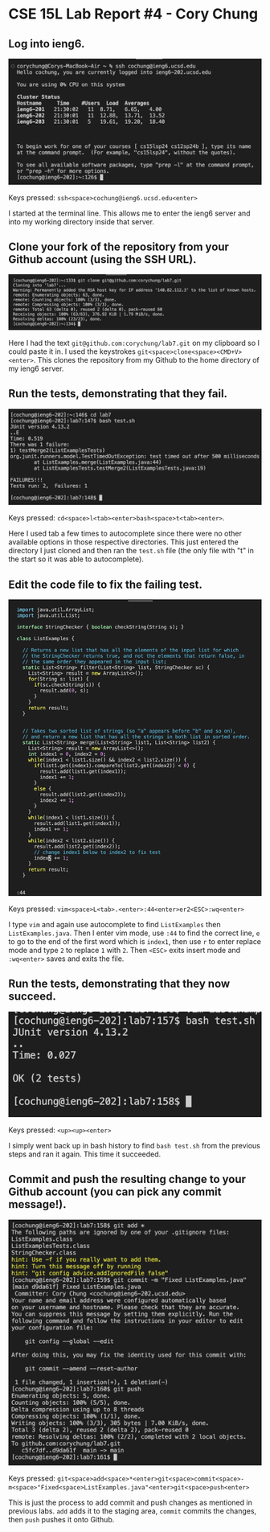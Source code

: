 # CSE 15L Lab Report #4 - Cory Chung


## Log into ieng6.

![Image](ss1.png)

Keys pressed: `ssh<space>cochung@ieng6.ucsd.edu<enter>`

I started at the terminal line. This allows me to enter the ieng6 server and into my working directory inside that server.

## Clone your fork of the repository from your Github account (using the SSH URL).

![Image](ss2.png)

Here I had the text `git@github.com:corychung/lab7.git` on my clipboard so I could paste it in. I used the keystrokes `git<space>clone<space><CMD+V><enter>`. This clones the repository from my Github to the home directory of my ieng6 server. 

## Run the tests, demonstrating that they fail.

![Image](ss3.png)

Keys pressed: `cd<space>l<tab><enter>bash<space>t<tab><enter>`.

Here I used tab a few times to autocomplete since there were no other available options in those respective directories. This just entered the directory I just cloned and then ran the `test.sh` file (the only file with "t" in the start so it was able to autocomplete).

## Edit the code file to fix the failing test.

![Image](ss4.png)

Keys pressed: `vim<space>L<tab>.<enter>:44<enter>er2<ESC>:wq<enter>`

I type `vim` and again use autocomplete to find `ListExamples` then `ListExamples.java`. Then I enter vim mode, use `:44` to find the correct line, `e` to go to the end of the first word which is `index1`, then use `r` to enter replace mode and type `2` to replace `1` with `2`. Then `<ESC>` exits insert mode and `:wq<enter>` saves and exits the file.

## Run the tests, demonstrating that they now succeed.

![Image](ss5.png)

Keys pressed: `<up><up><enter>`

I simply went back up in bash history to find `bash test.sh` from the previous steps and ran it again. This time it succeeded.

## Commit and push the resulting change to your Github account (you can pick any commit message!).

![Image](ss6.png)

Keys pressed: `git<space>add<space>*<enter>git<space>commit<space>-m<space>"Fixed<space>ListExamples.java"<enter>git<space>push<enter>`

This is just the process to add commit and push changes as mentioned in previous labs. `add` adds it to the staging area, `commit` commits the changes, then `push` pushes it onto Github.